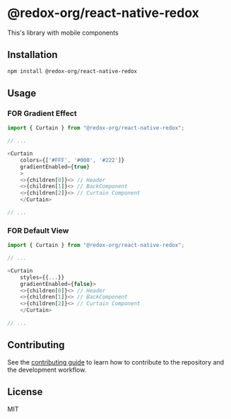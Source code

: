 # @redox-org/react-native-redox

This's library with mobile components

## Installation

```sh
npm install @redox-org/react-native-redox
```

## Usage
### FOR Gradient Effect
```js
import { Curtain } from "@redox-org/react-native-redox";

// ...

<Curtain
    colors={['#FFF', '#000', '#222']}
    gradientEnabled={true}
    >
    <>{children[0]}<> // Header
    <>{children[1]}<> // BackComponent
    <>{children[2]}<> // Curtain Component
    </Curtain>

// ...
```
### FOR Default View
```js
import { Curtain } from "@redox-org/react-native-redox";

// ...

<Curtain
    styles={{...}}
    gradientEnabled={false}>
    <>{children[0]}<> // Header
    <>{children[1]}<> // BackComponent
    <>{children[2]}<> // Curtain Component
    </Curtain>

// ...
```

## Contributing

See the [contributing guide](CONTRIBUTING.md) to learn how to contribute to the repository and the development workflow.

## License

MIT

